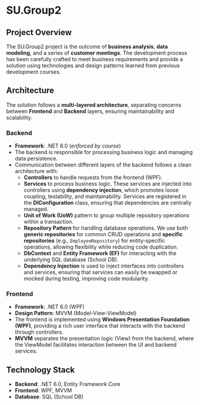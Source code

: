 # SU.Group2

## Project Overview
The SU.Group2 project is the outcome of **business analysis**, **data modeling**, and a series of **customer meetings**. The development process has been carefully crafted to meet business requirements and provide a solution using technologies and design patterns learned from previous development courses.

## Architecture
The solution follows a **multi-layered architecture**, separating concerns between **Frontend** and **Backend** layers, ensuring maintainability and scalability.

### Backend
- **Framework**: .NET 6.0 (_enforced by course_)
- The backend is responsible for processing business logic and managing data persistence.
- Communication between different layers of the backend follows a clean architecture with:
  - **Controllers** to handle requests from the frontend (WPF).
  - **Services** to process business logic. These services are injected into controllers using **dependency injection**, which promotes loose coupling, testability, and maintainability. Services are registered in the **DIConfiguration** class, ensuring that dependencies are centrally managed.
  - **Unit of Work (UoW)** pattern to group multiple repository operations within a transaction.
  - **Repository Pattern** for handling database operations. We use both **generic repositories** for common CRUD operations and **specific repositories** (e.g., `EmployeeRepository`) for entity-specific operations, allowing flexibility while reducing code duplication.
  - **DbContext** and **Entity Framework (EF)** for interacting with the underlying SQL database (School DB).
  - **Dependency Injection** is used to inject interfaces into controllers and services, ensuring that services can easily be swapped or mocked during testing, improving code modularity.

### Frontend
- **Framework**: .NET 6.0 (WPF)
- **Design Pattern**: MVVM (Model-View-ViewModel)
- The frontend is implemented using **Windows Presentation Foundation (WPF)**, providing a rich user interface that interacts with the backend through controllers.
- **MVVM** separates the presentation logic (View) from the backend, where the ViewModel facilitates interaction between the UI and backend services.


## Technology Stack
- **Backend**: .NET 6.0, Entity Framework Core
- **Frontend**: WPF, MVVM
- **Database**: SQL (School DB)

